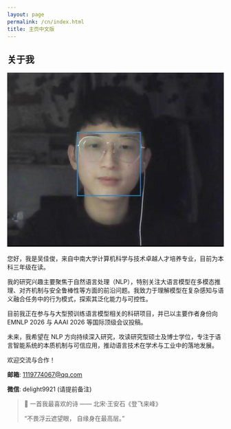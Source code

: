 ```yaml
---
layout: page
permalink: /cn/index.html
title: 主页中文版
---
```


## 关于我

<img src="/images/jiajunwu.jpg" class="floatpic">

您好，我是吴佳俊，来自中南大学计算机科学与技术卓越人才培养专业，目前为本科三年级在读。

我的研究兴趣主要聚焦于自然语言处理（NLP），特别关注大语言模型在多模态推理、对齐机制与安全鲁棒性等方面的前沿问题。我致力于理解模型在复杂感知与语义融合任务中的行为模式，探索其泛化能力与可控性。

目前我正在参与与大型预训练语言模型相关的科研项目，并已以主要作者身份向 EMNLP 2026 与 AAAI 2026 等国际顶级会议投稿。

未来，我希望在 NLP 方向持续深入研究，攻读研究型硕士及博士学位，专注于语言智能系统的本质机制与可信应用，推动语言技术在学术与工业中的落地发展。

欢迎交流与合作！

**邮箱**: 1119774067@qq.com

**微信**: delight9921 (请提前备注)


> 📖 一首我最喜欢的诗 —— 北宋·王安石《登飞来峰》
> 
>“不畏浮云遮望眼， 
    自缘身在最高层。”
